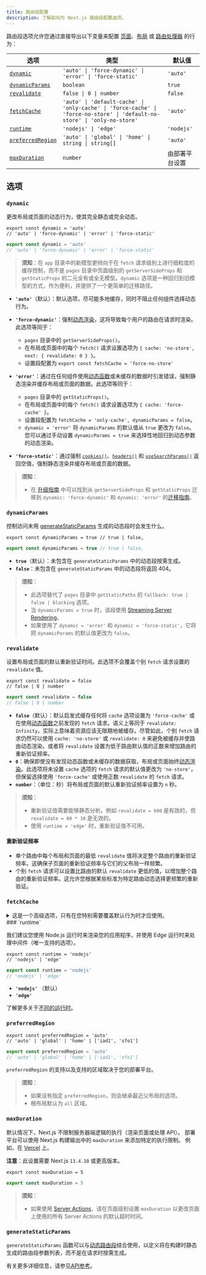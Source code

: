 ```yaml
---
title: 路由段配置
description: 了解如何为 Next.js 路由段配置选项。
---
```


路由段选项允许您通过直接导出以下变量来配置 [页面](/docs/app/building-your-application/routing/layouts-and-templates)、[布局](/docs/app/building-your-application/routing/layouts-and-templates) 或 [路由处理器](/docs/app/building-your-application/routing/route-handlers) 的行为：

| 选项                                | 类型                                                                                                                      | 默认值                    |
| ------------------------------------ | ------------------------------------------------------------------------------------------------------------------------ | ------------------------- |
| [`dynamic`](#dynamic)                 | `'auto' \| 'force-dynamic' \| 'error' \| 'force-static'`                                                                  | `'auto'`                   |
| [`dynamicParams`](#dynamicparams)     | `boolean`                                                                                                                 | `true`                     |
| [`revalidate`](#revalidate)           | `false \| 0 \| number`                                                                                                    | `false`                    |
| [`fetchCache`](#fetchcache)           | `'auto' \| 'default-cache' \| 'only-cache' \| 'force-cache' \| 'force-no-store' \| 'default-no-store' \| 'only-no-store'` | `'auto'`                   |
| [`runtime`](#runtime)                 | `'nodejs' \| 'edge'`                                                                                                      | `'nodejs'`                 |
| [`preferredRegion`](#preferredregion) | `'auto' \| 'global' \| 'home' \| string \| string[]`                                                                      | `'auto'`                   |
| [`maxDuration`](#maxduration)         | `number`                                                                                                                  | 由部署平台设置            |

## 选项
### `dynamic`

更改布局或页面的动态行为，使其完全静态或完全动态。

```tsx filename="layout.tsx | page.tsx | route.ts" switcher
export const dynamic = 'auto'
// 'auto' | 'force-dynamic' | 'error' | 'force-static'
```

```js filename="layout.js | page.js | route.js" switcher
export const dynamic = 'auto'
// 'auto' | 'force-dynamic' | 'error' | 'force-static'
```

> **须知**：在 `app` 目录中的新模型更倾向于在 `fetch` 请求级别上进行细粒度的缓存控制，而不是 `pages` 目录中页面级别的 `getServerSideProps` 和 `getStaticProps` 的二元全有或全无模型。`dynamic` 选项是一种回归到旧模型的方式，作为便利，并提供了一个更简单的迁移路径。

- **`'auto'`**（默认）：默认选项，尽可能多地缓存，同时不阻止任何组件选择动态行为。
- **`'force-dynamic'`**：强制[动态渲染](/docs/app/building-your-application/rendering/server-components#dynamic-rendering)，这将导致每个用户的路由在请求时渲染。此选项等同于：

  - `pages` 目录中的 `getServerSideProps()`。
  - 在布局或页面中的每个 `fetch()` 请求设置选项为 `{ cache: 'no-store', next: { revalidate: 0 } }`。
  - 设置段配置为 `export const fetchCache = 'force-no-store'`

- **`'error'`**：通过在任何组件使用[动态函数](/docs/app/building-your-application/rendering/server-components#dynamic-functions)或未缓存的数据时引发错误，强制静态渲染并缓存布局或页面的数据。此选项等同于：
  - `pages` 目录中的 `getStaticProps()`。
  - 在布局或页面中的每个 `fetch()` 请求设置选项为 `{ cache: 'force-cache' }`。
  - 设置段配置为 `fetchCache = 'only-cache', dynamicParams = false`。
  - `dynamic = 'error'` 将 `dynamicParams` 的默认值从 `true` 更改为 `false`。您可以通过手动设置 `dynamicParams = true` 来选择性地回归到动态参数的动态渲染。
- **`'force-static'`**：通过强制 [`cookies()`](/docs/app/api-reference/functions/cookies)、[`headers()`](/docs/app/api-reference/functions/headers) 和 [`useSearchParams()`](/docs/app/api-reference/functions/use-search-params) 返回空值，强制静态渲染并缓存布局或页面的数据。

> **须知**：
>
> - 在 [升级指南](/docs/app/building-your-application/upgrading/app-router-migration#step-6-migrating-data-fetching-methods) 中可以找到从 `getServerSideProps` 和 `getStaticProps` 迁移到 `dynamic: 'force-dynamic'` 和 `dynamic: 'error'` 的[迁移指南](/docs/app/building-your-application/upgrading/app-router-migration#step-6-migrating-data-fetching-methods)。

### `dynamicParams`

控制访问未用 [generateStaticParams](/docs/app/api-reference/functions/generate-static-params) 生成的动态段时会发生什么。

```tsx filename="layout.tsx | page.tsx" switcher
export const dynamicParams = true // true | false,
```

```js filename="layout.js | page.js | route.js" switcher
export const dynamicParams = true // true | false,
```

- **`true`**（默认）：未包含在 `generateStaticParams` 中的动态段按需生成。
- **`false`**：未包含在 `generateStaticParams` 中的动态段将返回 404。

> **须知**：
>
> - 此选项替代了 `pages` 目录中 `getStaticPaths` 的 `fallback: true | false | blocking` 选项。
> - 当 `dynamicParams = true` 时，该段使用 [Streaming Server Rendering](/docs/app/building-your-application/routing/loading-ui-and-streaming#streaming-with-suspense)。
> - 如果使用了 `dynamic = 'error'` 和 `dynamic = 'force-static'`，它将把 `dynamicParams` 的默认值更改为 `false`。
### `revalidate`

设置布局或页面的默认重新验证时间。此选项不会覆盖个别 `fetch` 请求设置的 `revalidate` 值。

```tsx filename="layout.tsx | page.tsx | route.ts" switcher
export const revalidate = false
// false | 0 | number
```

```js filename="layout.js | page.js | route.js" switcher
export const revalidate = false
// false | 0 | number
```

- **`false`**（默认）：默认启发式缓存任何将 `cache` 选项设置为 `'force-cache'` 或在使用[动态函数](/docs/app/building-your-application/rendering/server-components#server-rendering-strategies#dynamic-functions)之前发现的 `fetch` 请求。语义上等同于 `revalidate: Infinity`，实际上意味着资源应该无限期地被缓存。尽管如此，个别 `fetch` 请求仍然可以使用 `cache: 'no-store'` 或 `revalidate: 0` 来避免被缓存并使路由动态渲染。或者将 `revalidate` 设置为低于路由默认值的正数来增加路由的重新验证频率。
- **`0`**：确保即使没有发现动态函数或未缓存的数据获取，布局或页面始终[动态渲染](/docs/app/building-your-application/rendering/server-components#dynamic-rendering)。此选项将未设置 `cache` 选项的 `fetch` 请求的默认值更改为 `'no-store'`，但保留选择使用 `'force-cache'` 或使用正数 `revalidate` 的 `fetch` 请求。
- **`number`**：（单位：秒）将布局或页面的默认重新验证频率设置为 `n` 秒。

> **须知**：
>
> - 重新验证值需要能够静态分析。例如 `revalidate = 600` 是有效的，但 `revalidate = 60 * 10` 是无效的。
> - 使用 `runtime = 'edge'` 时，重新验证值不可用。

#### 重新验证频率

- 单个路由中每个布局和页面的最低 `revalidate` 值将决定整个路由的重新验证频率。这确保子页面的重新验证频率与它们的父布局一样频繁。
- 个别 `fetch` 请求可以设置比路由的默认 `revalidate` 更低的值，以增加整个路由的重新验证频率。这允许您根据某些标准为特定路由动态选择更频繁的重新验证。
### `fetchCache`

<details>
  <summary>这是一个高级选项，只有在您特别需要覆盖默认行为时才应使用。</summary>

默认情况下，Next.js **会缓存**任何在任何[动态函数](/docs/app/building-your-application/rendering/server-components#server-rendering-strategies#dynamic-functions)使用之前可访问的 `fetch()` 请求，并且**不会缓存**在使用动态函数之后发现的 `fetch` 请求。

`fetchCache` 允许您覆盖布局或页面中所有 `fetch` 请求的默认 `cache` 选项。

```tsx filename="layout.tsx | page.tsx | route.ts" switcher
export const fetchCache = 'auto'
// 'auto' | 'default-cache' | 'only-cache'
// 'force-cache' | 'force-no-store' | 'default-no-store' | 'only-no-store'
```

```js filename="layout.js | page.js | route.js" switcher
export const fetchCache = 'auto'
// 'auto' | 'default-cache' | 'only-cache'
// 'force-cache' | 'force-no-store' | 'default-no-store' | 'only-no-store'
```

- **`'auto'`**（默认）：默认选项是在动态函数之前缓存 `fetch` 请求，并使用它们提供的 `cache` 选项，而不缓存动态函数之后的 `fetch` 请求。
- **`'default-cache'`**：允许向 `fetch` 传递任何 `cache` 选项，但如果未提供选项，则将 `cache` 选项设置为 `'force-cache'`。这意味着即使在动态函数之后的 `fetch` 请求也被视为静态。
- **`'only-cache'`**：确保所有 `fetch` 请求都选择使用缓存，如果未提供选项，则将默认更改为 `cache: 'force-cache'`，并在任何 `fetch` 请求使用 `cache: 'no-store'` 时引发错误。
- **`'force-cache'`**：确保所有 `fetch` 请求都选择使用缓存，通过将所有 `fetch` 请求的 `cache` 选项设置为 `'force-cache'`。
- **`'default-no-store'`**：允许向 `fetch` 传递任何 `cache` 选项，但如果未提供选项，则将 `cache` 选项设置为 `'no-store'`。这意味着即使在动态函数之前的 `fetch` 请求也被视为动态。
- **`'only-no-store'`**：确保所有 `fetch` 请求都不使用缓存，如果未提供选项，则将默认更改为 `cache: 'no-store'`，并在任何 `fetch` 请求使用 `cache: 'force-cache'` 时引发错误。
- **`'force-no-store'`**：确保所有 `fetch` 请求都不使用缓存，通过将所有 `fetch` 请求的 `cache` 选项设置为 `'no-store'`。这将强制每个请求都重新获取所有 `fetch` 请求，即使它们提供了 `'force-cache'` 选项。

#### 跨路由段行为

- 单个路由的每个布局和页面设置的任何选项需要彼此兼容。
  - 如果同时提供了 `'only-cache'` 和 `'force-cache'`，则 `'force-cache'` 优先。如果同时提供了 `'only-no-store'` 和 `'force-no-store'`，则 `'force-no-store'` 优先。强制选项会改变整个路由的行为，因此具有 `'force-*'` 的单个段将防止由 `'only-*'` 引起的任何错误。
  - `'only-*'` 和 `force-*'` 选项的目的是保证整个路由要么完全静态，要么完全动态。这意味着：
    - 在单个路由中不允许组合使用 `'only-cache'` 和 `'only-no-store'`。
    - 在单个路由中不允许组合使用 `'force-cache'` 和 `'force-no-store'`。
  - 如果子级提供了 `'auto'` 或 `'*-cache'`，则父级不能提供 `'default-no-store'`，因为这可能导致相同的获取具有不同的行为。
- 通常建议将共享的父级布局保留为 `'auto'`，并在子段发散的地方自定义选项。

</details>
### `runtime`

我们建议您使用 Node.js 运行时来渲染您的应用程序，并使用 Edge 运行时来处理中间件（唯一支持的选项）。

```tsx filename="layout.tsx | page.tsx | route.ts" switcher
export const runtime = 'nodejs'
// 'nodejs' | 'edge'
```

```js filename="layout.js | page.js | route.js" switcher
export const runtime = 'nodejs'
// 'nodejs' | 'edge'
```

- **`'nodejs'`** （默认）
- **`'edge'`**

了解更多关于[不同的运行时](/docs/app/building-your-application/rendering/edge-and-nodejs-runtimes)。

### `preferredRegion`

```tsx filename="layout.tsx | page.tsx | route.ts" switcher
export const preferredRegion = 'auto'
// 'auto' | 'global' | 'home' | ['iad1', 'sfo1']
```

```js filename="layout.js | page.js | route.js" switcher
export const preferredRegion = 'auto'
// 'auto' | 'global' | 'home' | ['iad1', 'sfo1']
```

`preferredRegion` 的支持以及支持的区域取决于您的部署平台。

> **须知**：
>
> - 如果没有指定 `preferredRegion`，则会继承最近父布局的选项。
> - 根布局默认为 `all` 区域。

### `maxDuration`

默认情况下，Next.js 不限制服务器端逻辑的执行（渲染页面或处理 API）。
部署平台可以使用 Next.js 构建输出中的 `maxDuration` 来添加特定的执行限制。
例如，在 [Vercel](https://vercel.com/docs/functions/serverless-functions/runtimes#max-duration) 上。

**注意**：此设置需要 Next.js `13.4.10` 或更高版本。

```tsx filename="layout.tsx | page.tsx | route.ts" switcher
export const maxDuration = 5
```

```js filename="layout.js | page.js | route.js" switcher
export const maxDuration = 5
```

> **须知**：
>
> - 如果使用 [Server Actions](/docs/app/building-your-application/data-fetching/server-actions-and-mutations)，请在页面级别设置 `maxDuration` 以更改页面上使用的所有 Server Actions 的默认超时时间。

### `generateStaticParams`

`generateStaticParams` 函数可以与[动态路由段](/docs/app/building-your-application/routing/dynamic-routes)结合使用，以定义将在构建时静态生成的路由段参数列表，而不是在请求时按需生成。

有关更多详细信息，请参见[API参考](/docs/app/api-reference/functions/generate-static-params)。